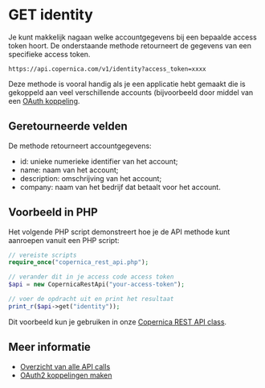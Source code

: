 # GET identity

Je kunt makkelijk nagaan welke accountgegevens bij een bepaalde 
access token hoort. De onderstaande methode retourneert de 
gegevens van een specifieke access token. 

`https://api.copernica.com/v1/identity?access_token=xxxx`

Deze methode is vooral handig als je een applicatie hebt gemaakt 
die is gekoppeld aan veel verschillende accounts (bijvoorbeeld 
door middel van een [OAuth koppeling](./rest-oath.md). 


## Geretourneerde velden

De methode retourneert accountgegevens:

* id:           unieke numerieke identifier van het account;
* name:         naam van het account;
* description:  omschrijving van het account;
* company:      naam van het bedrijf dat betaalt voor het account.


## Voorbeeld in PHP

Het volgende PHP script demonstreert hoe je de API methode kunt aanroepen 
vanuit een PHP script:

```php
// vereiste scripts
require_once("copernica_rest_api.php");

// verander dit in je access code access token
$api = new CopernicaRestApi("your-access-token");

// voer de opdracht uit en print het resultaat
print_r($api->get("identity"));
```

Dit voorbeeld kun je gebruiken in onze [Copernica REST API class](rest-php).


## Meer informatie

* [Overzicht van alle API calls](rest-api)
* [OAuth2 koppelingen maken](rest-oauth)